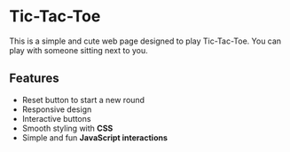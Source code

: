 # Tic-Tac-Toe

This is a simple and cute web page designed to play Tic-Tac-Toe. You can play with someone sitting next to you. 

## Features

- Reset button to start a new round
- Responsive design
- Interactive buttons
- Smooth styling with **CSS**
- Simple and fun **JavaScript interactions**


